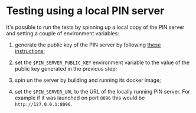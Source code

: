 # Testing using a local PIN server

It's possible to run the tests by spinning up a local copy of the PIN server
and setting a couple of environment variables:

  1) generate the public key of the PIN server by following [these instructions](https://github.com/Blockstream/blind_pin_server#to-generate-a-new-key);

  2) set the `$PIN_SERVER_PUBLIC_KEY` environment variable to the value of the
  public key generated in the previous step;

  3) spin un the server by building and running its docker image;

  4) set the `$PIN_SERVER_URL` to the URL of the locally running PIN server.
  For example if it was launched on port `8096` this would be
  `http://127.0.0.1:8096`.
